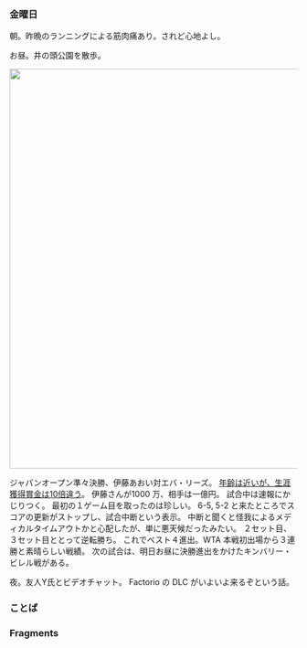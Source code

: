 ### 金曜日

朝。昨晩のランニングによる筋肉痛あり。されど心地よし。

お昼。井の頭公園を散歩。

<img src="https://i.imgur.com/sFkh9k4.jpeg" width="700">

ジャパンオープン準々決勝、伊藤あおい対エバ・リーズ。
[年齢は近いが、生涯獲得賞金は10倍違う](https://www.wtatennis.com/tournament/405/osaka/2024/scores/LS004#headtohead)。
伊藤さんが1000 万、相手は一億円。
試合中は速報にかじりつく。
最初の１ゲーム目を取ったのは珍しい。
6-5, 5-2 と来たところでスコアの更新がストップし、試合中断という表示。
中断と聞くと怪我によるメディカルタイムアウトかと心配したが、単に悪天候だったみたい。
２セット目、３セット目ととって逆転勝ち。
これでベスト４進出。WTA 本戦初出場から３連勝と素晴らしい戦績。
次の試合は、明日お昼に決勝進出をかけたキンバリー・ビレル戦がある。

夜。友人Y氏とビデオチャット。
Factorio の DLC がいよいよ来るぞという話。

### ことば

### Fragments
